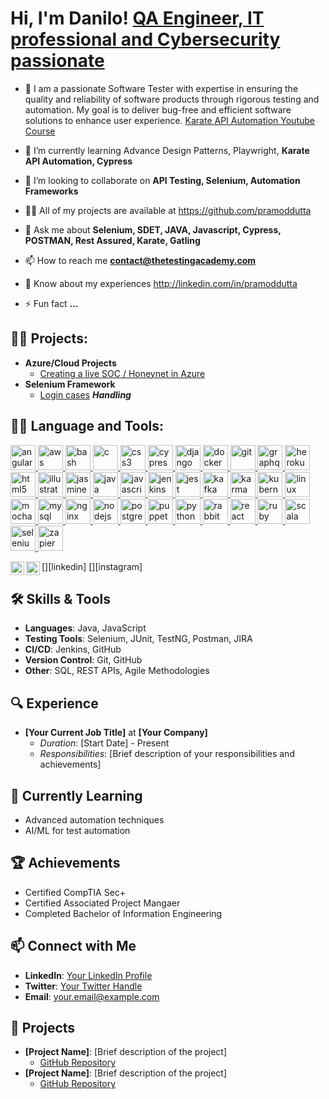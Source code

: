 
<h1>Hi, I'm Danilo! <a href="https://www.linkedin.com/in/danilo-deiana-9117261a7/">QA Engineer, IT professional and Cybersecurity passionate</a> </h1>
<ul dir="auto">
<li>
<p dir="auto">🔭 I am a passionate Software Tester with expertise in ensuring the quality and reliability of software products through rigorous testing and automation. My goal is to deliver bug-free and efficient software solutions to enhance user experience.  <a href="https://github.com/apitestingco/KarateAPIAutomation">Karate API Automation Youtube Course</a></p>
</li>
<li>
<p dir="auto">🌱 I’m currently learning Advance Design Patterns, Playwright, <strong>Karate API Automation, Cypress</strong></p>
</li>
<li>
<p dir="auto">👯 I’m looking to collaborate on <strong>API Testing, Selenium, Automation Frameworks</strong></p>
</li>
<li>
<p dir="auto">👨&zwj;💻 All of my projects are available at <a href="https://github.com/pramoddutta">https://github.com/pramoddutta</a></p>
</li>

<li>
<p dir="auto">💬 Ask me about <strong>Selenium, SDET, JAVA, Javascript, Cypress, POSTMAN, Rest Assured, Karate, Gatling</strong></p>
</li>
<li>
<p dir="auto">📫 How to reach me <strong><a href="mailto:contact@thetestingacademy.com">contact@thetestingacademy.com</a></strong></p>
</li>
<li>
<p dir="auto">📄 Know about my experiences <a href="http://linkedin.com/in/pramoddutta" rel="nofollow">http://linkedin.com/in/pramoddutta</a></p>
</li>
<li>
<p dir="auto">⚡ Fun fact <strong>...</strong></p>
</li>
</ul>

<h2>👨‍💻 Projects:</h2>

- <b>Azure/Cloud Projects</b>
  - [Creating a live SOC / Honeynet in Azure](https://github.com/DaniloDD/AzureSoc)
- <b>Selenium Framework </b>
  - [Login cases](https://github.com/DaniloDD/SeleniumFramework) <b><i> Handling </b></i>


<h2>👨‍💻 Language and Tools:</h2>

<p align="left" dir="auto"> <a href="https://angular.io" rel="nofollow"> <img src="https://camo.githubusercontent.com/5744cad4ae199bb03498bbbc008914ee6ef1797dba3238c19d7f6ef82c4685e6/68747470733a2f2f64657669636f6e732e6769746875622e696f2f64657669636f6e2f64657669636f6e2e6769742f69636f6e732f616e67756c61726a732f616e67756c61726a732d6f726967696e616c2e737667" alt="angularjs" width="40" height="40" data-canonical-src="https://devicons.github.io/devicon/devicon.git/icons/angularjs/angularjs-original.svg" style="max-width: 100%;"> </a> <a href="https://aws.amazon.com" rel="nofollow"> <img src="https://camo.githubusercontent.com/6b91d867fa23b05875a7886bd6cbff63c9acd691dc50d215ae185f8fba2e89e1/68747470733a2f2f64657669636f6e732e6769746875622e696f2f64657669636f6e2f64657669636f6e2e6769742f69636f6e732f616d617a6f6e77656273657276696365732f616d617a6f6e77656273657276696365732d6f726967696e616c2d776f72646d61726b2e737667" alt="aws" width="40" height="40" data-canonical-src="https://devicons.github.io/devicon/devicon.git/icons/amazonwebservices/amazonwebservices-original-wordmark.svg" style="max-width: 100%;"> </a> <a href="https://www.gnu.org/software/bash/" rel="nofollow"> <img src="https://camo.githubusercontent.com/7b3bccfadc92429d2907d1c4d5f154a4153934163fa0fe4f458c4676a8dbf673/68747470733a2f2f7777772e766563746f726c6f676f2e7a6f6e652f6c6f676f732f676e755f626173682f676e755f626173682d69636f6e2e737667" alt="bash" width="40" height="40" data-canonical-src="https://www.vectorlogo.zone/logos/gnu_bash/gnu_bash-icon.svg" style="max-width: 100%;"> </a> <a href="https://www.cprogramming.com/" rel="nofollow"> <img src="https://camo.githubusercontent.com/dd0226de65abdead24eafd9919dcaad8a7dbdc7611699e909e3595d121144c02/68747470733a2f2f64657669636f6e732e6769746875622e696f2f64657669636f6e2f64657669636f6e2e6769742f69636f6e732f632f632d6f726967696e616c2e737667" alt="c" width="40" height="40" data-canonical-src="https://devicons.github.io/devicon/devicon.git/icons/c/c-original.svg" style="max-width: 100%;"> </a> <a href="https://www.w3schools.com/css/" rel="nofollow"> <img src="https://camo.githubusercontent.com/bcbe0a3df60f2aa5622db6e11b7f59a40fce5d8b1d8eb067e915c294d4701564/68747470733a2f2f64657669636f6e732e6769746875622e696f2f64657669636f6e2f64657669636f6e2e6769742f69636f6e732f637373332f637373332d6f726967696e616c2d776f72646d61726b2e737667" alt="css3" width="40" height="40" data-canonical-src="https://devicons.github.io/devicon/devicon.git/icons/css3/css3-original-wordmark.svg" style="max-width: 100%;"> </a> <a href="https://www.cypress.io" rel="nofollow"> <img src="https://raw.githubusercontent.com/simple-icons/simple-icons/6e46ec1fc23b60c8fd0d2f2ff46db82e16dbd75f/icons/cypress.svg" alt="cypress" width="40" height="40" style="max-width: 100%;"> </a> <a href="https://www.djangoproject.com/" rel="nofollow"> <img src="https://camo.githubusercontent.com/ae48d3539bc9f10e2f5d3d83e19e91e46b01f89808e39c1e4fbd8f69d88cbce6/68747470733a2f2f64657669636f6e732e6769746875622e696f2f64657669636f6e2f64657669636f6e2e6769742f69636f6e732f646a616e676f2f646a616e676f2d6f726967696e616c2e737667" alt="django" width="40" height="40" data-canonical-src="https://devicons.github.io/devicon/devicon.git/icons/django/django-original.svg" style="max-width: 100%;"> </a> <a href="https://www.docker.com/" rel="nofollow"> <img src="https://camo.githubusercontent.com/f855dc6d09720faec53e04d7cc7cb29fbacfd4061f2005a699d8b12f459df93d/68747470733a2f2f64657669636f6e732e6769746875622e696f2f64657669636f6e2f64657669636f6e2e6769742f69636f6e732f646f636b65722f646f636b65722d6f726967696e616c2d776f72646d61726b2e737667" alt="docker" width="40" height="40" data-canonical-src="https://devicons.github.io/devicon/devicon.git/icons/docker/docker-original-wordmark.svg" style="max-width: 100%;"> </a> <a href="https://git-scm.com/" rel="nofollow"> <img src="https://camo.githubusercontent.com/fcafa5ebc1f5f789ae7d012a3ecd8fe7bda49516591caf7c37698f764165d880/68747470733a2f2f7777772e766563746f726c6f676f2e7a6f6e652f6c6f676f732f6769742d73636d2f6769742d73636d2d69636f6e2e737667" alt="git" width="40" height="40" data-canonical-src="https://www.vectorlogo.zone/logos/git-scm/git-scm-icon.svg" style="max-width: 100%;"> </a> <a href="https://graphql.org" rel="nofollow"> <img src="https://camo.githubusercontent.com/2a573647c2b7a1ade3e2442d351af0e73d9a7ae08dddaa8abd12f18f5ce8fe3a/68747470733a2f2f7777772e766563746f726c6f676f2e7a6f6e652f6c6f676f732f6772617068716c2f6772617068716c2d69636f6e2e737667" alt="graphql" width="40" height="40" data-canonical-src="https://www.vectorlogo.zone/logos/graphql/graphql-icon.svg" style="max-width: 100%;"> </a> <a href="https://heroku.com" rel="nofollow"> <img src="https://camo.githubusercontent.com/a7553749f374bd64a02e5141697c24aeb9955ff99bb6de2ef80f4c1b6eb2ad6f/68747470733a2f2f7777772e766563746f726c6f676f2e7a6f6e652f6c6f676f732f6865726f6b752f6865726f6b752d69636f6e2e737667" alt="heroku" width="40" height="40" data-canonical-src="https://www.vectorlogo.zone/logos/heroku/heroku-icon.svg" style="max-width: 100%;"> </a> <a href="https://www.w3.org/html/" rel="nofollow"> <img src="https://camo.githubusercontent.com/0f67dabe994e9749f2699232fe1e87c3dba1d0212138f59c82da5d51193f85f0/68747470733a2f2f64657669636f6e732e6769746875622e696f2f64657669636f6e2f64657669636f6e2e6769742f69636f6e732f68746d6c352f68746d6c352d6f726967696e616c2d776f72646d61726b2e737667" alt="html5" width="40" height="40" data-canonical-src="https://devicons.github.io/devicon/devicon.git/icons/html5/html5-original-wordmark.svg" style="max-width: 100%;"> </a> <a href="https://www.adobe.com/in/products/illustrator.html" rel="nofollow"> <img src="https://camo.githubusercontent.com/c871fd4057a513e8b64c7dd87eaa844a994f6569bcca6dbb058906289be588aa/68747470733a2f2f7777772e766563746f726c6f676f2e7a6f6e652f6c6f676f732f61646f62655f696c6c7573747261746f722f61646f62655f696c6c7573747261746f722d69636f6e2e737667" alt="illustrator" width="40" height="40" data-canonical-src="https://www.vectorlogo.zone/logos/adobe_illustrator/adobe_illustrator-icon.svg" style="max-width: 100%;"> </a> <a href="https://jasmine.github.io/" rel="nofollow"> <img src="https://camo.githubusercontent.com/113f69a8875eb8ef284d95e04074ea5d9e0fd4d52ae562de6e11f6c4b778e893/68747470733a2f2f7777772e766563746f726c6f676f2e7a6f6e652f6c6f676f732f6a61736d696e652f6a61736d696e652d69636f6e2e737667" alt="jasmine" width="40" height="40" data-canonical-src="https://www.vectorlogo.zone/logos/jasmine/jasmine-icon.svg" style="max-width: 100%;"> </a> <a href="https://www.java.com" rel="nofollow"> <img src="https://camo.githubusercontent.com/7c44b6a76462efab715555eb9a9b01e0c06c9bdaaf2cce0db281de88a4e07f9a/68747470733a2f2f64657669636f6e732e6769746875622e696f2f64657669636f6e2f64657669636f6e2e6769742f69636f6e732f6a6176612f6a6176612d6f726967696e616c2d776f72646d61726b2e737667" alt="java" width="40" height="40" data-canonical-src="https://devicons.github.io/devicon/devicon.git/icons/java/java-original-wordmark.svg" style="max-width: 100%;"> </a> <a href="https://developer.mozilla.org/en-US/docs/Web/JavaScript" rel="nofollow"> <img src="https://camo.githubusercontent.com/4644185fa5a6726187ccb8bba6bfb8754b4cf15b71c52f135385badf85c9ba49/68747470733a2f2f64657669636f6e732e6769746875622e696f2f64657669636f6e2f64657669636f6e2e6769742f69636f6e732f6a6176617363726970742f6a6176617363726970742d6f726967696e616c2e737667" alt="javascript" width="40" height="40" data-canonical-src="https://devicons.github.io/devicon/devicon.git/icons/javascript/javascript-original.svg" style="max-width: 100%;"> </a> <a href="https://www.jenkins.io" rel="nofollow"> <img src="https://camo.githubusercontent.com/677d7d6afeeb04410190a061d7bbb6fb8a5246c6dc80ab4b665988ca04b091d1/68747470733a2f2f7777772e766563746f726c6f676f2e7a6f6e652f6c6f676f732f6a656e6b696e732f6a656e6b696e732d69636f6e2e737667" alt="jenkins" width="40" height="40" data-canonical-src="https://www.vectorlogo.zone/logos/jenkins/jenkins-icon.svg" style="max-width: 100%;"> </a> <a href="https://jestjs.io" rel="nofollow"> <img src="https://camo.githubusercontent.com/87882410b423221c16582e2f23590a723cb841ef3458ccdc7b13ba8d5bcc0354/68747470733a2f2f7777772e766563746f726c6f676f2e7a6f6e652f6c6f676f732f6a6573746a73696f2f6a6573746a73696f2d69636f6e2e737667" alt="jest" width="40" height="40" data-canonical-src="https://www.vectorlogo.zone/logos/jestjsio/jestjsio-icon.svg" style="max-width: 100%;"> </a> <a href="https://kafka.apache.org/" rel="nofollow"> <img src="https://camo.githubusercontent.com/35576f334b4067de703304807a8e72b381a5113e689fc2b9fee20e0a5e56adc9/68747470733a2f2f7777772e766563746f726c6f676f2e7a6f6e652f6c6f676f732f6170616368655f6b61666b612f6170616368655f6b61666b612d69636f6e2e737667" alt="kafka" width="40" height="40" data-canonical-src="https://www.vectorlogo.zone/logos/apache_kafka/apache_kafka-icon.svg" style="max-width: 100%;"> </a> <a href="https://karma-runner.github.io/latest/index.html" rel="nofollow"> <img src="https://raw.githubusercontent.com/detain/svg-logos/780f25886640cef088af994181646db2f6b1a3f8/svg/karma.svg" alt="karma" width="40" height="40" style="max-width: 100%;"> </a> <a href="https://kubernetes.io" rel="nofollow"> <img src="https://camo.githubusercontent.com/627eb2c61e04ea289af7565fc1eb33b671d9f201f55de0016ed6936de689de82/68747470733a2f2f7777772e766563746f726c6f676f2e7a6f6e652f6c6f676f732f6b756265726e657465732f6b756265726e657465732d69636f6e2e737667" alt="kubernetes" width="40" height="40" data-canonical-src="https://www.vectorlogo.zone/logos/kubernetes/kubernetes-icon.svg" style="max-width: 100%;"> </a> <a href="https://www.linux.org/" rel="nofollow"> <img src="https://camo.githubusercontent.com/a90304e7b782756582c0249c91548fb3466eb90fbb6c2e39842739c9e4d7ace5/68747470733a2f2f64657669636f6e732e6769746875622e696f2f64657669636f6e2f64657669636f6e2e6769742f69636f6e732f6c696e75782f6c696e75782d6f726967696e616c2e737667" alt="linux" width="40" height="40" data-canonical-src="https://devicons.github.io/devicon/devicon.git/icons/linux/linux-original.svg" style="max-width: 100%;"> </a> <a href="https://mochajs.org" rel="nofollow"> <img src="https://camo.githubusercontent.com/1da985bb9c759cb27cc6ba6ef9a05f35e27c8c5b33c03de1a4bafede6d6e7b23/68747470733a2f2f7777772e766563746f726c6f676f2e7a6f6e652f6c6f676f732f6d6f6368616a732f6d6f6368616a732d69636f6e2e737667" alt="mocha" width="40" height="40" data-canonical-src="https://www.vectorlogo.zone/logos/mochajs/mochajs-icon.svg" style="max-width: 100%;"> </a> <a href="https://www.mysql.com/" rel="nofollow"> <img src="https://camo.githubusercontent.com/f167319ebaaaa9b73a36af8167ce246a8f919c60b663c08b9d3fa15ca4929c70/68747470733a2f2f64657669636f6e732e6769746875622e696f2f64657669636f6e2f64657669636f6e2e6769742f69636f6e732f6d7973716c2f6d7973716c2d6f726967696e616c2d776f72646d61726b2e737667" alt="mysql" width="40" height="40" data-canonical-src="https://devicons.github.io/devicon/devicon.git/icons/mysql/mysql-original-wordmark.svg" style="max-width: 100%;"> </a> <a href="https://www.nginx.com" rel="nofollow"> <img src="https://camo.githubusercontent.com/1a7d3ae061495741b398f9f4a7f695be53b66ff410b6751a528edb72f5d075ab/68747470733a2f2f64657669636f6e732e6769746875622e696f2f64657669636f6e2f64657669636f6e2e6769742f69636f6e732f6e67696e782f6e67696e782d6f726967696e616c2e737667" alt="nginx" width="40" height="40" data-canonical-src="https://devicons.github.io/devicon/devicon.git/icons/nginx/nginx-original.svg" style="max-width: 100%;"> </a> <a href="https://nodejs.org" rel="nofollow"> <img src="https://camo.githubusercontent.com/024f0e25ef81489c15132095c2da12a918ac67202617a87c58be05aff3a1fed9/68747470733a2f2f64657669636f6e732e6769746875622e696f2f64657669636f6e2f64657669636f6e2e6769742f69636f6e732f6e6f64656a732f6e6f64656a732d6f726967696e616c2d776f72646d61726b2e737667" alt="nodejs" width="40" height="40" data-canonical-src="https://devicons.github.io/devicon/devicon.git/icons/nodejs/nodejs-original-wordmark.svg" style="max-width: 100%;"> </a> <a href="https://www.postgresql.org" rel="nofollow"> <img src="https://camo.githubusercontent.com/5b0a843b2d158bb62567c89397e30b3a7e73bbda27c32b71a3d17ef0e0bb892f/68747470733a2f2f64657669636f6e732e6769746875622e696f2f64657669636f6e2f64657669636f6e2e6769742f69636f6e732f706f737467726573716c2f706f737467726573716c2d6f726967696e616c2d776f72646d61726b2e737667" alt="postgresql" width="40" height="40" data-canonical-src="https://devicons.github.io/devicon/devicon.git/icons/postgresql/postgresql-original-wordmark.svg" style="max-width: 100%;"> </a> <a href="https://github.com/puppeteer/puppeteer"> <img src="https://camo.githubusercontent.com/76e27be7c7b6838c5758d067b3affb6447f001f0b57d915deeee43646257a425/68747470733a2f2f7777772e766563746f726c6f676f2e7a6f6e652f6c6f676f732f707074726465762f707074726465762d6f6666696369616c2e737667" alt="puppeteer" width="40" height="40" data-canonical-src="https://www.vectorlogo.zone/logos/pptrdev/pptrdev-official.svg" style="max-width: 100%;"> </a> <a href="https://www.python.org" rel="nofollow"> <img src="https://camo.githubusercontent.com/c94f65c548800ebc135afc42e570f40d5fdda084269b36852163e8371722cd3c/68747470733a2f2f64657669636f6e732e6769746875622e696f2f64657669636f6e2f64657669636f6e2e6769742f69636f6e732f707974686f6e2f707974686f6e2d6f726967696e616c2e737667" alt="python" width="40" height="40" data-canonical-src="https://devicons.github.io/devicon/devicon.git/icons/python/python-original.svg" style="max-width: 100%;"> </a> <a href="https://www.rabbitmq.com" rel="nofollow"> <img src="https://camo.githubusercontent.com/6e263a69a32164441eeb95d1d13caf800ca405806ccafe5ae2fe9e686999e1fa/68747470733a2f2f7777772e766563746f726c6f676f2e7a6f6e652f6c6f676f732f7261626269746d712f7261626269746d712d69636f6e2e737667" alt="rabbitMQ" width="40" height="40" data-canonical-src="https://www.vectorlogo.zone/logos/rabbitmq/rabbitmq-icon.svg" style="max-width: 100%;"> </a> <a href="https://reactjs.org/" rel="nofollow"> <img src="https://camo.githubusercontent.com/510115e9d9bb46e7839c07eb6b1f5549c71d29b4bb8bd857bb839d802b636701/68747470733a2f2f64657669636f6e732e6769746875622e696f2f64657669636f6e2f64657669636f6e2e6769742f69636f6e732f72656163742f72656163742d6f726967696e616c2d776f72646d61726b2e737667" alt="react" width="40" height="40" data-canonical-src="https://devicons.github.io/devicon/devicon.git/icons/react/react-original-wordmark.svg" style="max-width: 100%;"> </a> <a href="https://www.ruby-lang.org/en/" rel="nofollow"> <img src="https://camo.githubusercontent.com/3a8fc2801c45503aafb05426dd19a7c39706ac3bedfdf7d6edc14bb96e17a7b3/68747470733a2f2f64657669636f6e732e6769746875622e696f2f64657669636f6e2f64657669636f6e2e6769742f69636f6e732f727562792f727562792d6f726967696e616c2d776f72646d61726b2e737667" alt="ruby" width="40" height="40" data-canonical-src="https://devicons.github.io/devicon/devicon.git/icons/ruby/ruby-original-wordmark.svg" style="max-width: 100%;"> </a> <a href="https://www.scala-lang.org" rel="nofollow"> <img src="https://camo.githubusercontent.com/8c5ae572eefd1e8c32abd07fa2c87775a3a8d0040a68f456846d1e287e797737/68747470733a2f2f64657669636f6e732e6769746875622e696f2f64657669636f6e2f64657669636f6e2e6769742f69636f6e732f7363616c612f7363616c612d6f726967696e616c2d776f72646d61726b2e737667" alt="scala" width="40" height="40" data-canonical-src="https://devicons.github.io/devicon/devicon.git/icons/scala/scala-original-wordmark.svg" style="max-width: 100%;"> </a> <a href="https://www.selenium.dev" rel="nofollow"> <img src="https://raw.githubusercontent.com/detain/svg-logos/780f25886640cef088af994181646db2f6b1a3f8/svg/selenium-logo.svg" alt="selenium" width="40" height="40" style="max-width: 100%;"> </a> <a href="https://zapier.com" rel="nofollow"> <img src="https://camo.githubusercontent.com/4e00a56308e37581342f829d7e284e334d79952f541647551d8cf1b46ef847aa/68747470733a2f2f7777772e766563746f726c6f676f2e7a6f6e652f6c6f676f732f7a61706965722f7a61706965722d69636f6e2e737667" alt="zapier" width="40" height="40" data-canonical-src="https://www.vectorlogo.zone/logos/zapier/zapier-icon.svg" style="max-width: 100%;"> </a> </p>
[<img align="left" alt="JoshMadakor | LinkedIn" width="22px" src="https://cdn.jsdelivr.net/npm/simple-icons@v3/icons/linkedin.svg" />][linkedin]
[<img align="left" alt="JoshMadakor | Instagram" width="22px" src="https://cdn.jsdelivr.net/npm/simple-icons@v3/icons/instagram.svg" />][instagram]


[instagram]: https://www.instagram.com/joshmadakor/
[linkedin]: https://linkedin.com/in/joshmadakor

## 🛠️ Skills & Tools

- **Languages**: Java, JavaScript
- **Testing Tools**: Selenium, JUnit, TestNG, Postman, JIRA
- **CI/CD**: Jenkins, GitHub
- **Version Control**: Git, GitHub
- **Other**: SQL, REST APIs, Agile Methodologies

## 🔍 Experience

- **[Your Current Job Title]** at **[Your Company]** 
  - *Duration*: [Start Date] - Present
  - *Responsibilities*: [Brief description of your responsibilities and achievements]


## 🌱 Currently Learning

- Advanced automation techniques
- AI/ML for test automation


## 🏆 Achievements

- Certified  CompTIA Sec+
- Certified Associated Project Mangaer
- Completed Bachelor of Information Engineering

## 📫 Connect with Me

- **LinkedIn**: [Your LinkedIn Profile](https://www.linkedin.com/in/your-profile)
- **Twitter**: [Your Twitter Handle](https://twitter.com/your-handle)
- **Email**: [your.email@example.com](mailto:your.email@example.com)

## 🔗 Projects

- **[Project Name]**: [Brief description of the project]
  - [GitHub Repository](https://github.com/your-username/project-repo)
- **[Project Name]**: [Brief description of the project]
  - [GitHub Repository](https://github.com/your-username/project-repo)
